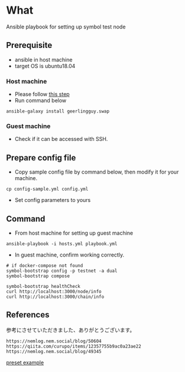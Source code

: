 # What
Ansible playbook for setting up symbol test node

## Prerequisite
- ansible in host machine
- target OS is ubuntu18.04

### Host machine
- Please follow [this step](https://docs.ansible.com/ansible/latest/installation_guide/intro_installation.html)
- Run command below 

```
ansible-galaxy install geerlingguy.swap
```

### Guest machine
- Check if it can be accessed with SSH.

## Prepare config file 
- Copy sample config file by command below, then modify it for your machine.

```
cp config-sample.yml config.yml
```

- Set config parameters to yours

## Command

- From host machine for setting up guest machine

```
ansible-playbook -i hosts.yml playbook.yml
```

- In guest machine, confirm working correctly.

```
# if docker-compose not found
symbol-bootstrap config -p testnet -a dual
symbol-bootstrap compose

symbol-bootstrap healthCheck
curl http://localhost:3000/node/info
curl http://localhost:3000/chain/info
```
 
## References 

参考にさせていただきました、ありがとうございます。

```
https://nemlog.nem.social/blog/50604
https://qiita.com/curupo/items/12357755b9ac0a23ae22
https://nemlog.nem.social/blog/49345
```

[preset example](https://github.com/nemtech/symbol-bootstrap/blob/main/docs/presetGuides.md)